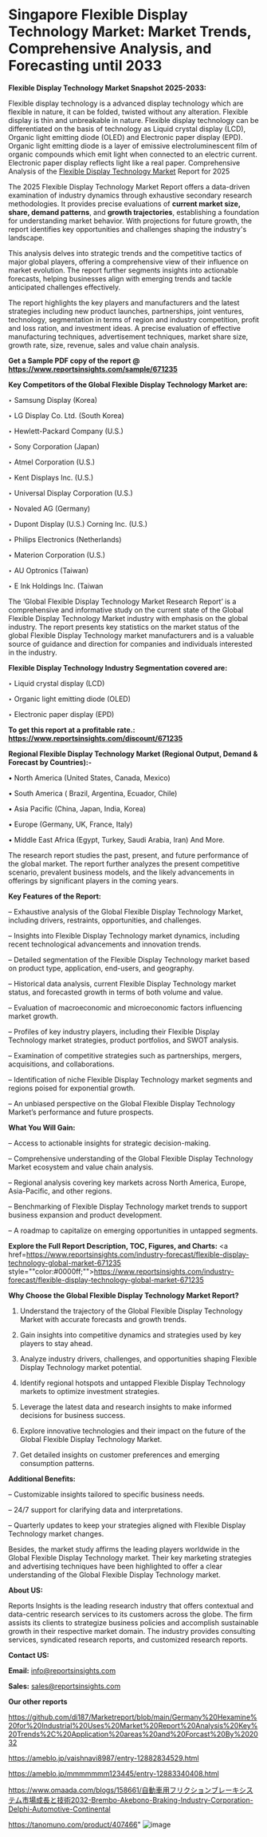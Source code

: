 # Singapore Flexible Display Technology Market: Market Trends, Comprehensive Analysis, and Forecasting until 2033

<strong>Flexible Display Technology Market Snapshot 2025-2033:</strong>

Flexible display technology is a advanced display technology which are flexible in nature, it can be folded, twisted without any alteration. Flexible display is thin and unbreakable in nature. Flexible display technology can be differentiated on the basis of technology as Liquid crystal display (LCD), Organic light emitting diode (OLED) and Electronic paper display (EPD). Organic light emitting diode is a layer of emissive electroluminescent film of organic compounds which emit light when connected to an electric current. Electronic paper display reflects light like a real paper. Comprehensive Analysis of the <a href=https://www.reportsinsights.com/sample/671235>Flexible Display Technology Market</a> Report for 2025

The 2025 Flexible Display Technology Market Report offers a data-driven examination of industry dynamics through exhaustive secondary research methodologies. It provides precise evaluations of <strong>current market size, share, demand patterns</strong>, and <strong>growth trajectories</strong>, establishing a foundation for understanding market behavior. With projections for future growth, the report identifies key opportunities and challenges shaping the industry's landscape.

This analysis delves into strategic trends and the competitive tactics of major global players, offering a comprehensive view of their influence on market evolution. The report further segments insights into actionable forecasts, helping businesses align with emerging trends and tackle anticipated challenges effectively.

The report highlights the key players and manufacturers and the latest strategies including new product launches, partnerships, joint ventures, technology, segmentation in terms of region and industry competition, profit and loss ration, and investment ideas. A precise evaluation of effective manufacturing techniques, advertisement techniques, market share size, growth rate, size, revenue, sales and value chain analysis.

<strong>Get a Sample PDF copy of the report @ <a href=https://www.reportsinsights.com/sample/671235 style=color:#0000ff;>https://www.reportsinsights.com/sample/671235</a></strong>

<strong>Key Competitors of the Global Flexible Display Technology Market are:</strong>

‣ Samsung Display (Korea)

‣ LG Display Co. Ltd. (South Korea)

‣ Hewlett-Packard Company (U.S.)

‣ Sony Corporation (Japan)

‣ Atmel Corporation (U.S.)

‣ Kent Displays Inc. (U.S.)

‣ Universal Display Corporation (U.S.)

‣ Novaled AG (Germany)

‣ Dupont Display (U.S.) Corning Inc. (U.S.)

‣ Philips Electronics (Netherlands)

‣ Materion Corporation (U.S.)

‣ AU Optronics (Taiwan)

‣ E Ink Holdings Inc. (Taiwan

The ‘Global Flexible Display Technology Market Research Report’ is a comprehensive and informative study on the current state of the Global Flexible Display Technology Market industry with emphasis on the global industry. The report presents key statistics on the market status of the global Flexible Display Technology market manufacturers and is a valuable source of guidance and direction for companies and individuals interested in the industry.

<strong>Flexible Display Technology Industry Segmentation covered are:</strong>

‣ Liquid crystal display (LCD)

‣ Organic light emitting diode (OLED)

‣ Electronic paper display (EPD)

<strong>To get this report at a profitable rate.: <a href=https://www.reportsinsights.com/discount/671235 style=color:#0000ff;>https://www.reportsinsights.com/discount/671235</a></strong>

<strong>Regional Flexible Display Technology Market (Regional Output, Demand &amp; Forecast by Countries):-</strong>

• North America (United States, Canada, Mexico)

• South America ( Brazil, Argentina, Ecuador, Chile)

• Asia Pacific (China, Japan, India, Korea)

• Europe (Germany, UK, France, Italy)

• Middle East Africa (Egypt, Turkey, Saudi Arabia, Iran) And More.

The research report studies the past, present, and future performance of the global market. The report further analyzes the present competitive scenario, prevalent business models, and the likely advancements in offerings by significant players in the coming years.

<strong>Key Features of the Report:</strong>

– Exhaustive analysis of the Global Flexible Display Technology Market, including drivers, restraints, opportunities, and challenges.

– Insights into Flexible Display Technology market dynamics, including recent technological advancements and innovation trends.

– Detailed segmentation of the Flexible Display Technology market based on product type, application, end-users, and geography.

– Historical data analysis, current Flexible Display Technology market status, and forecasted growth in terms of both volume and value.

– Evaluation of macroeconomic and microeconomic factors influencing market growth.

– Profiles of key industry players, including their Flexible Display Technology market strategies, product portfolios, and SWOT analysis.

– Examination of competitive strategies such as partnerships, mergers, acquisitions, and collaborations.

– Identification of niche Flexible Display Technology market segments and regions poised for exponential growth.

– An unbiased perspective on the Global Flexible Display Technology Market’s performance and future prospects.

<strong>What You Will Gain:</strong>

– Access to actionable insights for strategic decision-making.

– Comprehensive understanding of the Global Flexible Display Technology Market ecosystem and value chain analysis.

– Regional analysis covering key markets across North America, Europe, Asia-Pacific, and other regions.

– Benchmarking of Flexible Display Technology market trends to support business expansion and product development.

– A roadmap to capitalize on emerging opportunities in untapped segments.

<strong>Explore the Full Report Description, TOC, Figures, and Charts:</strong>
<a href=https://www.reportsinsights.com/industry-forecast/flexible-display-technology-global-market-671235 style=""color:#0000ff;"">https://www.reportsinsights.com/industry-forecast/flexible-display-technology-global-market-671235</a>

<strong>Why Choose the Global Flexible Display Technology Market Report?</strong>

1. Understand the trajectory of the Global Flexible Display Technology Market with accurate forecasts and growth trends.

2. Gain insights into competitive dynamics and strategies used by key players to stay ahead.

3. Analyze industry drivers, challenges, and opportunities shaping Flexible Display Technology market potential.

4. Identify regional hotspots and untapped Flexible Display Technology markets to optimize investment strategies.

5. Leverage the latest data and research insights to make informed decisions for business success.

6. Explore innovative technologies and their impact on the future of the Global Flexible Display Technology Market.

7. Get detailed insights on customer preferences and emerging consumption patterns.

<strong>Additional Benefits:</strong>

– Customizable insights tailored to specific business needs.

– 24/7 support for clarifying data and interpretations.

– Quarterly updates to keep your strategies aligned with Flexible Display Technology market changes.

Besides, the market study affirms the leading players worldwide in the Global Flexible Display Technology market. Their key marketing strategies and advertising techniques have been highlighted to offer a clear understanding of the Global Flexible Display Technology market.

<strong><strong>About US</strong>:</strong>

Reports Insights is the leading research industry that offers contextual and data-centric research services to its customers across the globe. The firm assists its clients to strategize business policies and accomplish sustainable growth in their respective market domain. The industry provides consulting services, syndicated research reports, and customized research reports.

<strong>Contact US:</strong>

<p class=><b>Email:</b> <a href=mailto:info@reportsinsights.com>info@reportsinsights.com</a></p>
<p class=><b>Sales:</b> <a href=mailto:sales@reportsinsights.com>sales@reportsinsights.com</a></p>

<strong>Our other reports</strong>

<a href=https://github.com/di187/Marketreport/blob/main/Germany%20Hexamine%20for%20Industrial%20Uses%20Market%20Report%20Analysis%20Key%20Trends%2C%20Application%20areas%20and%20Forcast%20By%202032>https://github.com/di187/Marketreport/blob/main/Germany%20Hexamine%20for%20Industrial%20Uses%20Market%20Report%20Analysis%20Key%20Trends%2C%20Application%20areas%20and%20Forcast%20By%202032</a>

<a href=https://ameblo.jp/vaishnavi8987/entry-12882834529.html>https://ameblo.jp/vaishnavi8987/entry-12882834529.html</a>

<a href=https://ameblo.jp/mmmmmmm123445/entry-12883340408.html>https://ameblo.jp/mmmmmmm123445/entry-12883340408.html</a>

<a href=https://www.omaada.com/blogs/158661/自動車用フリクションブレーキシステム市場成長と技術2032-Brembo-Akebono-Braking-Industry-Corporation-Delphi-Automotive-Continental>https://www.omaada.com/blogs/158661/自動車用フリクションブレーキシステム市場成長と技術2032-Brembo-Akebono-Braking-Industry-Corporation-Delphi-Automotive-Continental</a>

<a href=https://tanomuno.com/product/407466>https://tanomuno.com/product/407466</a>"
![image](https://github.com/user-attachments/assets/54393472-077f-4fcb-9592-a0cc24406152)
